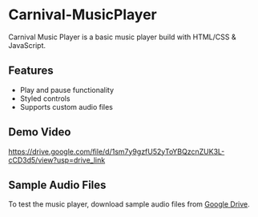 # Carnival-MusicPlayer
Carnival Music Player is a basic music player build with HTML/CSS &amp; JavaScript.

## Features
- Play and pause functionality
- Styled controls
- Supports custom audio files

## Demo Video
https://drive.google.com/file/d/1sm7y9gzfU52yToYBQzcnZUK3L-cCD3d5/view?usp=drive_link

## Sample Audio Files
To test the music player, download sample audio files from [Google Drive](https://drive.google.com/drive/folders/11BKYS798BickYbv3X1TDtZDu3bHptIqd?usp=drive_link).


